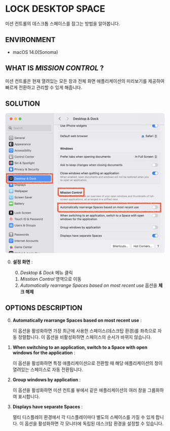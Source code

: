 # LOCK DESKTOP SPACE

미션 컨트롤의 데스크톱 스페이스를 잠그는 방법을 알아봅니다.

## ENVIRONMENT

- macOS 14.0(Sonoma)

## WHAT IS _MISSION CONTROL_ ?

미션 컨트롤은 현재 열려있는 모든 창과 전체 화면 애플리케이션의 미리보기를 제공하여 빠르게 전환하고 관리할 수 있게 해줍니다.

## SOLUTION

![미션 컨트롤 옵션 설정 화면](/static/resources/2023-10-27-13-36-46.png)

0. **설정 화면** :

   0. _Desktop & Dock_ 메뉴 클릭
   1. _Misstion Control_ 영역으로 이동
   2. _Automatically rearrange Spaces based on most recent use_ 옵션을 **체크 해제**

## OPTIONS DESCRIPTION

0. **Automatically rearrange Spaces based on most recent use** :

   이 옵션을 활성화하면 가장 최근에 사용한 스페이스(데스크탑 환경)를 좌측으로 자동 정렬합니다. 이 옵션을 비활성화하면 스페이스의 순서가 바뀌지 않습니다.

1. **When switching to an application, switch to a Space with open windows for the application** :

   이 옵션을 활성화하면 특정 애플리케이션으로 전환할 때 해당 애플리케이션의 창이 열려있는 스페이스로 자동 전환됩니다.

2. **Group windows by application** :

   이 옵션을 활성화하면 미션 컨트롤 뷰에서 같은 애플리케이션의 여러 창을 그룹화하여 표시합니다.

3. **Displays have separate Spaces** :

   멀티 디스플레이 환경에서 각 디스플레이마다 별도의 스페이스를 가질 수 있게 합니다. 이 옵션을 활성화하면 각 모니터에 독립된 데스크탑 환경을 설정할 수 있습니다.
